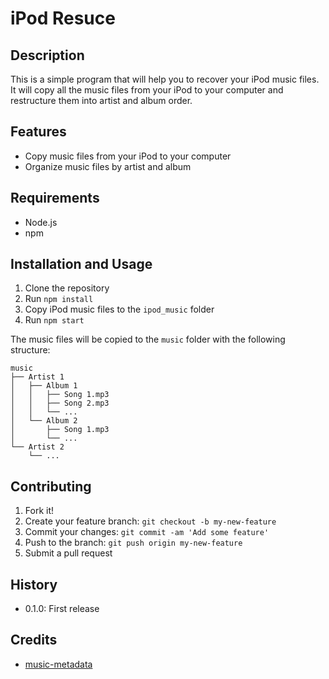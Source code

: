 # iPod Resuce

## Description

This is a simple program that will help you to recover your iPod music files. It will copy all the music files from your iPod to your computer and restructure them into artist and album order.

## Features

- Copy music files from your iPod to your computer
- Organize music files by artist and album

## Requirements

- Node.js
- npm

## Installation and Usage

1. Clone the repository
2. Run `npm install`
3. Copy iPod music files to the `ipod_music` folder
4. Run `npm start`

The music files will be copied to the `music` folder with the following structure:

```
music
├── Artist 1
│   ├── Album 1
│   │   ├── Song 1.mp3
│   │   ├── Song 2.mp3
│   │   └── ...
│   └── Album 2
│       ├── Song 1.mp3
│       └── ...
└── Artist 2
    └── ...
```

## Contributing

1. Fork it!
2. Create your feature branch: `git checkout -b my-new-feature`
3. Commit your changes: `git commit -am 'Add some feature'`
4. Push to the branch: `git push origin my-new-feature`
5. Submit a pull request

## History

- 0.1.0: First release

## Credits

- [music-metadata](https://github.com/borewit/music-metadata)
